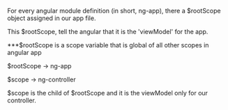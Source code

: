 For every angular module definition (in short, ng-app), there a $rootScope object assigned in our app file.

This $rootScope, tell the angular that it is the 'viewModel' for the app.


***$rootScope is a scope variable that is global of all other scopes in angular app

$rootScope -> ng-app

$scope -> ng-controller

$scope is the child of $rootScope and it is the viewModel only for our controller.
